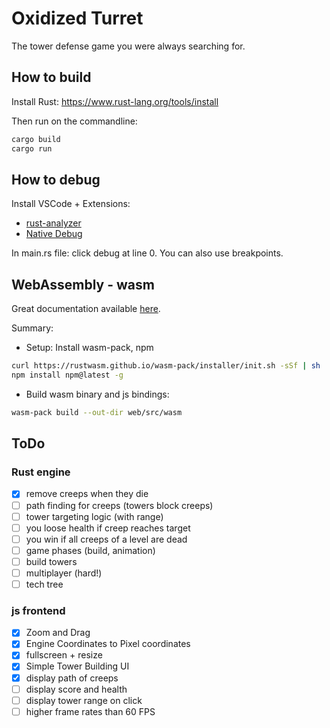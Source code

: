 # Oxidized Turret

The tower defense game you were always searching for.

## How to build

Install Rust: https://www.rust-lang.org/tools/install

Then run on the commandline:
```bash
cargo build
cargo run
```

## How to debug

Install VSCode + Extensions:
- [rust-analyzer](https://marketplace.visualstudio.com/items?itemName=rust-lang.rust-analyzer)
- [Native Debug](https://marketplace.visualstudio.com/items?itemName=webfreak.debug)

In main.rs file: click debug at line 0. You can also use breakpoints.

## WebAssembly - wasm

Great documentation available [here](https://rustwasm.github.io/docs/book/game-of-life/introduction.html).

Summary:
- Setup: Install wasm-pack, npm
```bash
curl https://rustwasm.github.io/wasm-pack/installer/init.sh -sSf | sh
npm install npm@latest -g
```
- Build wasm binary and js bindings:
```bash
wasm-pack build --out-dir web/src/wasm
```

## ToDo

### Rust engine

- [x] remove creeps when they die
- [ ] path finding for creeps (towers block creeps)
- [ ] tower targeting logic (with range)
- [ ] you loose health if creep reaches target
- [ ] you win if all creeps of a level are dead
- [ ] game phases (build, animation)
- [ ] build towers
- [ ] multiplayer (hard!)
- [ ] tech tree

### js frontend

- [x] Zoom and Drag
- [x] Engine Coordinates to Pixel coordinates
- [x] fullscreen + resize
- [x] Simple Tower Building UI
- [x] display path of creeps
- [ ] display score and health
- [ ] display tower range on click
- [ ] higher frame rates than 60 FPS
